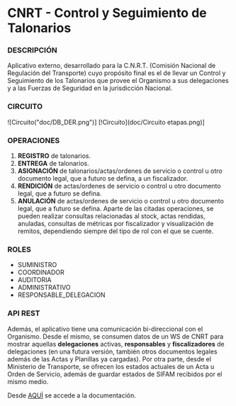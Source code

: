 # CNRT - Control y Seguimiento de Talonarios

### DESCRIPCIÓN
Aplicativo externo, desarrollado para la C.N.R.T. (Comisión Nacional de Regulación del Transporte) cuyo propósito final es el de llevar un Control y Seguimiento de los Talonarios que provee el Organismo a sus delegaciones y a las Fuerzas de Seguridad en la jurisdicción Nacional.

### CIRCUITO
![Circuito("doc/DB_DER.png")]
[!Circuito](doc/Circuito etapas.png)]

### OPERACIONES
1.	**REGISTRO** de talonarios.
2.	**ENTREGA** de talonarios. 
3.	**ASIGNACIÓN** de talonarios/actas/ordenes de servicio o control u otro documento legal, que a futuro se defina, a un fiscalizador.
4.	**RENDICIÓN** de actas/ordenes de servicio o control u otro documento legal, que a futuro se defina.
5.	**ANULACIÓN** de actas/ordenes de servicio o control u otro documento legal, que a futuro se defina.
Aparte de las citadas operaciones, se pueden realizar consultas relacionadas al stock, actas rendidas, anuladas, consultas de métricas por fiscalizador y visualización de remitos, dependiendo siempre del tipo de rol con el que se cuente.

### ROLES
- SUMINISTRO
- COORDINADOR
- AUDITORIA
- ADMINISTRATIVO
- RESPONSABLE_DELEGACION

### API REST
Además, el aplicativo tiene una comunicación bi-direccional con el Organismo. Desde el mismo, se consumen datos de un WS de CNRT para mostrar aquellas **delegaciones** activas, **responsables** y **fiscalizadores** de delegaciones (en una futura versión, también otros documentos legales además de las Actas y Planillas ya cargadas). Por otra parte, desde el Ministerio de Transporte, se ofrecen los estados actuales de un Acta u Orden de Servicio, además de guardar estados de SIFAM recibidos por el mismo medio.

Desde [AQUÌ](http://intranet.transporte.gob.ar:8087/api/doc) se accede a la documentación.
